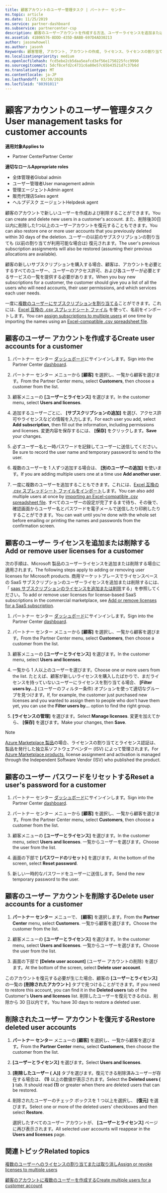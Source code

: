 ```yaml
---
title: 顧客アカウントのユーザー管理タスク | パートナー センター
ms.topic: article
ms.date: 11/25/2019
ms.service: partner-dashboard
ms.subservice: partnercenter-csp
description: 顧客のユーザーアカウントを作成する方法、ユーザーライセンスを追加または削除する方法、ユーザーのパスワードをリセットする方法、ユーザーアカウントを削除する方法、または復元する方法について説明します。
ms.assetid: 41B06576-8DDD-435D-BABB-697D4AD30213
author: jasonwhowell
ms.author: jasonh
Keywords: 顧客管理, アカウント, アカウントの作成, ライセンス、ライセンスの割り当て, ユーザー管理, パスワード, パスワードのリセット, パスワードの変更
ms.localizationpriority: medium
ms.openlocfilehash: fcd5ebe2cb5daa5eafcd3ef56e1750225fcc9990
ms.sourcegitcommit: 5dcf8cefd2c4731c6a80e57c65b43521d7c37b6d
ms.translationtype: MT
ms.contentlocale: ja-JP
ms.lasthandoff: 03/30/2020
ms.locfileid: "80391011"
---
```

# <a name="user-management-tasks-for-customer-accounts"></a><span data-ttu-id="0f7a4-104">顧客アカウントのユーザー管理タスク</span><span class="sxs-lookup"><span data-stu-id="0f7a4-104">User management tasks for customer accounts</span></span>

<span data-ttu-id="0f7a4-105">**適用対象**</span><span class="sxs-lookup"><span data-stu-id="0f7a4-105">**Applies to**</span></span>

- <span data-ttu-id="0f7a4-106">Partner Center</span><span class="sxs-lookup"><span data-stu-id="0f7a4-106">Partner Center</span></span>

<span data-ttu-id="0f7a4-107">**適切なロール**</span><span class="sxs-lookup"><span data-stu-id="0f7a4-107">**Appropriate roles**</span></span>

- <span data-ttu-id="0f7a4-108">全体管理者</span><span class="sxs-lookup"><span data-stu-id="0f7a4-108">Global admin</span></span>
- <span data-ttu-id="0f7a4-109">ユーザー管理者</span><span class="sxs-lookup"><span data-stu-id="0f7a4-109">User management admin</span></span>
- <span data-ttu-id="0f7a4-110">管理エージェント</span><span class="sxs-lookup"><span data-stu-id="0f7a4-110">Admin agent</span></span>
- <span data-ttu-id="0f7a4-111">販売代理店</span><span class="sxs-lookup"><span data-stu-id="0f7a4-111">Sales agent</span></span>
- <span data-ttu-id="0f7a4-112">ヘルプデスク エージェント</span><span class="sxs-lookup"><span data-stu-id="0f7a4-112">Helpdesk agent</span></span>

<span data-ttu-id="0f7a4-113">顧客のアカウントで新しいユーザーを作成および削除することができます。</span><span class="sxs-lookup"><span data-stu-id="0f7a4-113">You can create and delete new users in a customer's account.</span></span> <span data-ttu-id="0f7a4-114">また、削除後30日以内に削除した1つ以上のユーザーアカウントを復元することもできます。</span><span class="sxs-lookup"><span data-stu-id="0f7a4-114">You can also restore one or more user accounts that you previously deleted within 30 days of the deletion.</span></span> <span data-ttu-id="0f7a4-115">ユーザーの以前のサブスクリプションの割り当ても (以前の割り当てが利用可能な場合は) 復元されます。</span><span class="sxs-lookup"><span data-stu-id="0f7a4-115">The user's previous subscription assignments will also be restored (assuming their previous allocations are available).</span></span>

<span data-ttu-id="0f7a4-116">顧客の新しいサブスクリプションを購入する場合、顧客は、アカウントを必要とするすべてのユーザー、ユーザーのアクセス許可、および各ユーザーが必要とするサービスの一覧を提供する必要があります。</span><span class="sxs-lookup"><span data-stu-id="0f7a4-116">When you buy new subscriptions for a customer, the customer should give you a list of all the users who will need accounts, their user permissions, and which services each user needs.</span></span>  

<span data-ttu-id="0f7a4-117">一度に[複数のユーザーにサブスクリプションを割り当てる](bulk-license-provisioning-for-multiple-users.md)ことができます。これには、[Excel 互換の .csv スプレッドシート ファイル](adding-multiple-users-to-a-customer-account.md) を使って、名前をインポートします。</span><span class="sxs-lookup"><span data-stu-id="0f7a4-117">You can [assign subscriptions to multiple users](bulk-license-provisioning-for-multiple-users.md) at one time by importing the names using an [Excel-compatible .csv spreadsheet file](adding-multiple-users-to-a-customer-account.md).</span></span>

<a href="" id="createuseraccounts"></a>

## <a name="create-user-accounts-for-a-customer"></a><span data-ttu-id="0f7a4-118">顧客のユーザー アカウントを作成する</span><span class="sxs-lookup"><span data-stu-id="0f7a4-118">Create user accounts for a customer</span></span>

1. <span data-ttu-id="0f7a4-119">パートナー センター [ダッシュボード](https://partner.microsoft.com/dashboard)にサインインします。</span><span class="sxs-lookup"><span data-stu-id="0f7a4-119">Sign into the Partner Center [dashboard](https://partner.microsoft.com/dashboard).</span></span>

2. <span data-ttu-id="0f7a4-120">パートナー センター メニューから **[顧客]** を選択し、一覧から顧客を選びます。</span><span class="sxs-lookup"><span data-stu-id="0f7a4-120">From the Partner Center menu, select **Customers**, then choose a customer from the list.</span></span>

3. <span data-ttu-id="0f7a4-121">顧客メニューの **[ユーザーとライセンス]** を選びます。</span><span class="sxs-lookup"><span data-stu-id="0f7a4-121">In the customer menu, select **Users and licenses**.</span></span>

4. <span data-ttu-id="0f7a4-122">追加するユーザーごとに、 **[サブスクリプションの追加]** を選び、アクセス許可やライセンスなどの情報を入力します。</span><span class="sxs-lookup"><span data-stu-id="0f7a4-122">For each user you add, select **Add subscription**, then fill out the information, including permissions and licenses.</span></span> <span data-ttu-id="0f7a4-123">変更内容を保存するには、 **[保存]** をクリックします。</span><span class="sxs-lookup"><span data-stu-id="0f7a4-123">**Save** your changes.</span></span>

5. <span data-ttu-id="0f7a4-124">必ずユーザー名と一時パスワードを記録してユーザーに送信してください。</span><span class="sxs-lookup"><span data-stu-id="0f7a4-124">Be sure to record the user name and temporary password to send to the user.</span></span>

6. <span data-ttu-id="0f7a4-125">複数のユーザーを 1 人ずつ追加する場合は、 **[別のユーザーの追加]** を使います。</span><span class="sxs-lookup"><span data-stu-id="0f7a4-125">If you are adding multiple users one at a time use **Add another user**.</span></span>

7. <span data-ttu-id="0f7a4-126">一度に複数のユーザーを追加することもできます。これには、[Excel 互換の .csv スプレッドシート ファイルをインポート](adding-multiple-users-to-a-customer-account.md)します。</span><span class="sxs-lookup"><span data-stu-id="0f7a4-126">You can also add multiple users at once by [importing an Excel-compatible .csv spreadsheet file](adding-multiple-users-to-a-customer-account.md).</span></span> <span data-ttu-id="0f7a4-127">すべてのユーザーの設定が完了するまで待ち、その後で、確認画面からユーザー名とパスワードを電子メールで送信したり印刷したりすることができます。</span><span class="sxs-lookup"><span data-stu-id="0f7a4-127">You can wait until you're done with the whole set before emailing or printing the names and passwords from the confirmation screen.</span></span>

<a href="" id="userlicensing"></a>

## <a name="add-or-remove-user-licenses-for-a-customer"></a><span data-ttu-id="0f7a4-128">顧客のユーザー ライセンスを追加または削除する</span><span class="sxs-lookup"><span data-stu-id="0f7a4-128">Add or remove user licenses for a customer</span></span>

<span data-ttu-id="0f7a4-129">次の手順は、Microsoft 製品のユーザーライセンスを追加または削除する場合に適用されます。</span><span class="sxs-lookup"><span data-stu-id="0f7a4-129">The following steps apply to adding or removing user licenses for Microsoft products.</span></span> <span data-ttu-id="0f7a4-130">商用マーケットプレースでライセンスベースの SaaS サブスクリプションのユーザーライセンスを追加または削除するには、「 [saas サブスクリプションのライセンスを追加または削除](csp-commercial-marketplace-manage.md#add-or-remove-licenses-for-a-saas-subscription)する」を参照してください。</span><span class="sxs-lookup"><span data-stu-id="0f7a4-130">To add or remove user licenses for license-based SaaS subscriptions in the commercial marketplace, see [Add or remove licenses for a SaaS subscription](csp-commercial-marketplace-manage.md#add-or-remove-licenses-for-a-saas-subscription).</span></span>

1. <span data-ttu-id="0f7a4-131">パートナー センター [ダッシュボード](https://partner.microsoft.com/dashboard)にサインインします。</span><span class="sxs-lookup"><span data-stu-id="0f7a4-131">Sign into the Partner Center [dashboard](https://partner.microsoft.com/dashboard).</span></span>

2. <span data-ttu-id="0f7a4-132">パートナー センター メニューから **[顧客]** を選択し、一覧から顧客を選びます。</span><span class="sxs-lookup"><span data-stu-id="0f7a4-132">From the Partner Center menu, select **Customers**, then choose a customer from the list.</span></span>

3. <span data-ttu-id="0f7a4-133">顧客メニューの **[ユーザーとライセンス]** を選びます。</span><span class="sxs-lookup"><span data-stu-id="0f7a4-133">In the customer menu, select **Users and licenses**.</span></span>

4. <span data-ttu-id="0f7a4-134">一覧から 1 人以上のユーザーを選びます。</span><span class="sxs-lookup"><span data-stu-id="0f7a4-134">Choose one or more users from the list.</span></span> <span data-ttu-id="0f7a4-135">たとえば、顧客が新しいライセンスを購入したばかりで、まだライセンスを持っていないユーザーにライセンスを割り当てる場合、 **[Filter users by...]** (ユーザーのフィルター条件) オプションを使って適切なグループを見つけます。</span><span class="sxs-lookup"><span data-stu-id="0f7a4-135">If, for example, the customer just purchased new licenses and you wanted to assign them to people who don't have them yet, you can use the **Filter users by...** option to find the right group.</span></span>

5. <span data-ttu-id="0f7a4-136">**[ライセンスの管理]** を選びます。</span><span class="sxs-lookup"><span data-stu-id="0f7a4-136">Select **Manage licenses**.</span></span> <span data-ttu-id="0f7a4-137">変更を加えてから、 **[保存]** を選びます。</span><span class="sxs-lookup"><span data-stu-id="0f7a4-137">Make your changes, then **Save**.</span></span>

> [!NOTE]
> <span data-ttu-id="0f7a4-138">[Azure Marketplace 製品](csp-commercial-marketplace-manage.md#assign-licenses-and-activate-a-subscription-on-behalf-of-a-customer)の場合、ライセンスの割り当てとライセンス認証は、製品を発行した独立系ソフトウェアベンダー (ISV) によって管理されます。</span><span class="sxs-lookup"><span data-stu-id="0f7a4-138">For [Azure Marketplace products](csp-commercial-marketplace-manage.md#assign-licenses-and-activate-a-subscription-on-behalf-of-a-customer), license assignment and activation is managed through the Independent Software Vendor (ISV) who published the product.</span></span>

<a href="" id="resetpassword"></a>

## <a name="reset-a-users-password-for-a-customer"></a><span data-ttu-id="0f7a4-139">顧客のユーザー パスワードをリセットする</span><span class="sxs-lookup"><span data-stu-id="0f7a4-139">Reset a user's password for a customer</span></span>

1. <span data-ttu-id="0f7a4-140">パートナー センター [ダッシュボード](https://partner.microsoft.com/dashboard)にサインインします。</span><span class="sxs-lookup"><span data-stu-id="0f7a4-140">Sign into the Partner Center [dashboard](https://partner.microsoft.com/dashboard).</span></span>

2. <span data-ttu-id="0f7a4-141">パートナー センター メニューから **[顧客]** を選択し、一覧から顧客を選びます。</span><span class="sxs-lookup"><span data-stu-id="0f7a4-141">From the Partner Center menu, select **Customers**, then choose a customer from the list.</span></span>

3.  <span data-ttu-id="0f7a4-142">顧客メニューの **[ユーザーとライセンス]** を選びます。</span><span class="sxs-lookup"><span data-stu-id="0f7a4-142">In the customer menu, select **Users and licenses**.</span></span> <span data-ttu-id="0f7a4-143">一覧からユーザーを選びます。</span><span class="sxs-lookup"><span data-stu-id="0f7a4-143">Choose the user from the list.</span></span>

4.  <span data-ttu-id="0f7a4-144">画面の下部で **[パスワードのリセット]** を選びます。</span><span class="sxs-lookup"><span data-stu-id="0f7a4-144">At the bottom of the screen, select **Reset password**.</span></span> 

5.  <span data-ttu-id="0f7a4-145">新しい一時的なパスワードをユーザーに送信します。</span><span class="sxs-lookup"><span data-stu-id="0f7a4-145">Send the new temporary password to the user.</span></span>

<a href="" id="deleteuseraccounts"></a>

## <a name="delete-user-accounts-for-a-customer"></a><span data-ttu-id="0f7a4-146">顧客のユーザー アカウントを削除する</span><span class="sxs-lookup"><span data-stu-id="0f7a4-146">Delete user accounts for a customer</span></span>

1.  <span data-ttu-id="0f7a4-147">**パートナー センター** メニューで、 **[顧客]** を選択します。</span><span class="sxs-lookup"><span data-stu-id="0f7a4-147">From the **Partner Center** menu, select **Customers**.</span></span> <span data-ttu-id="0f7a4-148">一覧から顧客を選びます。</span><span class="sxs-lookup"><span data-stu-id="0f7a4-148">Choose the customer from the list.</span></span>

2.  <span data-ttu-id="0f7a4-149">顧客メニューの **[ユーザーとライセンス]** を選びます。</span><span class="sxs-lookup"><span data-stu-id="0f7a4-149">In the customer menu, select **Users and licenses**.</span></span> <span data-ttu-id="0f7a4-150">一覧からユーザーを選びます。</span><span class="sxs-lookup"><span data-stu-id="0f7a4-150">Choose the user from the list.</span></span>

3.  <span data-ttu-id="0f7a4-151">画面の下部で **[Delete user account]** (ユーザー アカウントの削除) を選びます。</span><span class="sxs-lookup"><span data-stu-id="0f7a4-151">At the bottom of the screen, select **Delete user account**.</span></span>

<span data-ttu-id="0f7a4-152">このアカウントを復元する必要が生じた場合、顧客の **[ユーザーとライセンス]** の一覧の **[削除されたアカウント]** タブで見つけることができます。</span><span class="sxs-lookup"><span data-stu-id="0f7a4-152">If you need to restore this account, you can find it in the **Deleted users** tab of the Customer's **Users and licenses** list.</span></span> <span data-ttu-id="0f7a4-153">削除したユーザーを復元できるのは、削除から 30 日以内です。</span><span class="sxs-lookup"><span data-stu-id="0f7a4-153">You have 30 days to restore a deleted user.</span></span>

<a href="" id="restoreuseraccounts"></a>

## <a name="restore-deleted-user-accounts"></a><span data-ttu-id="0f7a4-154">削除されたユーザー アカウントを復元する</span><span class="sxs-lookup"><span data-stu-id="0f7a4-154">Restore deleted user accounts</span></span>

1.  <span data-ttu-id="0f7a4-155">**パートナー センター** メニューの **[顧客]** を選択し、一覧から顧客を選びます。</span><span class="sxs-lookup"><span data-stu-id="0f7a4-155">From the **Partner Center** menu, select **Customers**, then choose the customer from the list.</span></span>

2.  <span data-ttu-id="0f7a4-156">**[ユーザーとライセンス]** を選びます。</span><span class="sxs-lookup"><span data-stu-id="0f7a4-156">Select **Users and licenses**.</span></span>

3.  <span data-ttu-id="0f7a4-157">**[削除したユーザー ( 人)]** タブを選びます。復元できる削除済みユーザーが存在する場合は、 **(1)** 以上の数値が表示されます。</span><span class="sxs-lookup"><span data-stu-id="0f7a4-157">Select the **Deleted users ( )** tab. It should read **(1)** or greater when there are deleted users that can be restored.</span></span>

4.  <span data-ttu-id="0f7a4-158">削除されたユーザーのチェック ボックスを 1 つ以上を選択し、 **[復元]** を選びます。</span><span class="sxs-lookup"><span data-stu-id="0f7a4-158">Select one or more of the deleted users' checkboxes and then select **Restore**.</span></span>

    <span data-ttu-id="0f7a4-159">選択したすべてのユーザー アカウントが、 **[ユーザーとライセンス]** ページに再び表示されます。</span><span class="sxs-lookup"><span data-stu-id="0f7a4-159">All selected user accounts will reappear in the **Users and licenses** page.</span></span>

## <a name="related-topics"></a><span data-ttu-id="0f7a4-160">関連トピック</span><span class="sxs-lookup"><span data-stu-id="0f7a4-160">Related topics</span></span>


[<span data-ttu-id="0f7a4-161">複数のユーザーへのライセンスの割り当てまたは取り消し</span><span class="sxs-lookup"><span data-stu-id="0f7a4-161">Assign or revoke licenses to multiple users</span></span>](bulk-license-provisioning-for-multiple-users.md)

[<span data-ttu-id="0f7a4-162">顧客のアカウントに複数のユーザーを作成する</span><span class="sxs-lookup"><span data-stu-id="0f7a4-162">Create multiple users for a customer account</span></span>](adding-multiple-users-to-a-customer-account.md)